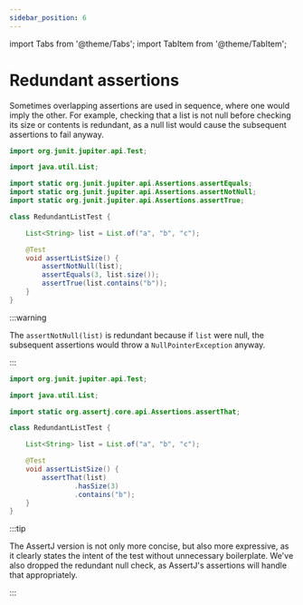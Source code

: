 ```yaml
---
sidebar_position: 6
---
```

import Tabs from '@theme/Tabs';
import TabItem from '@theme/TabItem';

# Redundant assertions

Sometimes overlapping assertions are used in sequence, where one would imply the other.
For example, checking that a list is not null before checking its size or contents is redundant,
as a null list would cause the subsequent assertions to fail anyway.

<Tabs>
<TabItem value="before" label="Before">

```java title="RedundantListTest.java"
import org.junit.jupiter.api.Test;

import java.util.List;

import static org.junit.jupiter.api.Assertions.assertEquals;
import static org.junit.jupiter.api.Assertions.assertNotNull;
import static org.junit.jupiter.api.Assertions.assertTrue;

class RedundantListTest {

    List<String> list = List.of("a", "b", "c");

    @Test
    void assertListSize() {
        assertNotNull(list);
        assertEquals(3, list.size());
        assertTrue(list.contains("b"));
    }
}
```

:::warning

The `assertNotNull(list)` is redundant because if `list` were null,
the subsequent assertions would throw a `NullPointerException` anyway.

:::

</TabItem>
<TabItem value="after" label="After">

```java title="RedundantListTest.java"
import org.junit.jupiter.api.Test;

import java.util.List;

import static org.assertj.core.api.Assertions.assertThat;

class RedundantListTest {

    List<String> list = List.of("a", "b", "c");

    @Test
    void assertListSize() {
        assertThat(list)
                .hasSize(3)
                .contains("b");
    }
}
```

:::tip

The AssertJ version is not only more concise, but also more expressive,
as it clearly states the intent of the test without unnecessary boilerplate.
We've also dropped the redundant null check, as AssertJ's assertions will handle that appropriately.

:::

</TabItem>
</Tabs>
